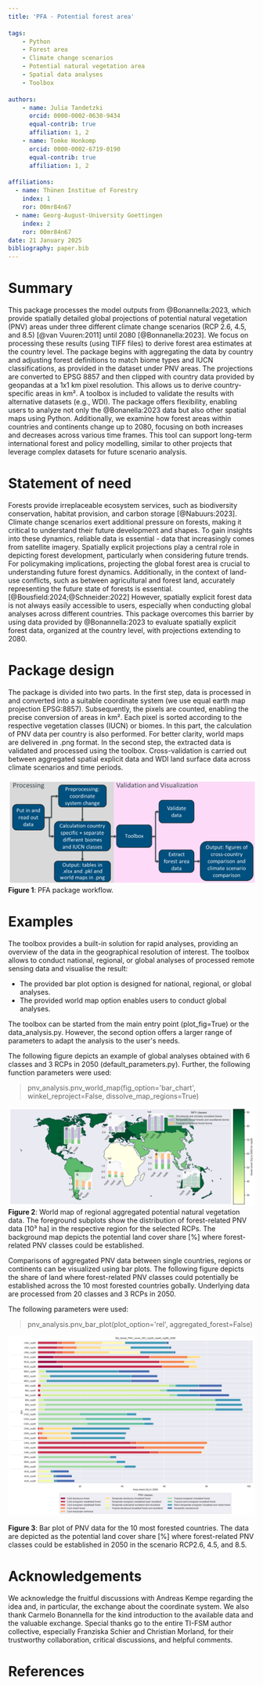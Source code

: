 ```yaml
---
title: 'PFA - Potential forest area'  

tags:  
    - Python  
    - Forest area  
    - Climate change scenarios  
    - Potential natural vegetation area  
    - Spatial data analyses  
    - Toolbox

authors: 
    - name: Julia Tandetzki  
      orcid: 0000-0002-0630-9434  
      equal-contrib: true  
      affiliation: 1, 2  
    - name: Tomke Honkomp  
      orcid: 0000-0002-6719-0190  
      equal-contrib: true  
      affiliation: 1, 2  

affiliations:
  - name: Thünen Institue of Forestry
    index: 1
    ror: 00mr84n67
  - name: Georg-August-University Goettingen
    index: 2
    ror: 00mr84n67  
date: 21 January 2025
bibliography: paper.bib
---
```


# Summary
This package processes the model outputs from @Bonannella:2023, which provide spatially detailed global projections of potential natural
vegetation (PNV) areas under three different climate change scenarios (RCP 2.6, 4.5, and 8.5) [@van Vuuren:2011] until 2080 [@Bonnanella:2023]. 
We focus on processing these results (using TIFF files) to derive forest area estimates at the country level. The package begins with aggregating
the data by country and adjusting forest definitions to match biome types and IUCN classifications, as provided in the dataset under PNV areas.
The projections are converted to EPSG 8857 and then clipped with country data provided by geopandas at a 1x1 km pixel resolution.
This allows us to derive country-specific areas in km². A toolbox is included to validate the results with alternative datasets (e.g., WDI). The 
package offers flexibility, enabling users to analyze not only the @Bonanella:2023 data but also other spatial maps using Python. Additionally, we 
examine how forest areas within countries and continents change up to 2080, focusing on both increases and decreases across various time frames. This tool
can support long-term international forest and policy modelling, similar to other projects that leverage complex datasets for future scenario 
analysis.

[comment]: <> (Quelle für WDI Daten müssten wir noch einfügen)

# Statement of need
Forests provide irreplaceable ecosystem services, such as biodiversity conservation, habitat provision, and carbon storage [@Nabuurs:2023]. Climate change
scenarios exert additional pressure on forests, making it critical to understand their future development and shapes. To gain insights into these dynamics,
reliable data is essential - data that increasingly comes from satellite imagery. Spatially explicit projections play a central role in 
depicting forest development, particularly when considering future trends. For policymaking implications, projecting the global
forest area is crucial to understanding future forest dynamics. Additionally, in the context of land-use conflicts, such as between agricultural and forest land, accurately representing the future state of forests is essential. [@Bousfield:2024;@Schneider:2022]
However, spatially explicit forest data is not always easily accessible to users, especially when conducting global analyses across different countries. This package overcomes this barrier by using data 
provided by @Bonannella:2023 to evaluate spatially explicit forest data, organized at the country level, with projections extending to 2080. 

# Package design
The package is divided into two parts. In the first step, data is processed in and converted into a suitable coordinate system (we use equal earth map projection EPSG:8857).
Subsequently, the pixels are counted, enabling the precise conversion of areas in km². Each pixel is sorted according to the respective vegetation classes (IUCN) or biomes. 
In this part, the calculation of PNV data per country is also performed. For better clarity, world maps are delivered in .png format. 
In the second step, the extracted data is validated and processed using the toolbox. Cross-validation is carried out between aggregated spatial explicit data and WDI land surface data
across climate scenarios and time periods. 

![img_2.png](img_2.png)
**Figure 1**: PFA package workflow.

# Examples
The toolbox provides a built-in solution for rapid analyses, providing an overview of the data in the geographical resolution of interest.
The toolbox allows to conduct national, regional, or global analyses of processed remote sensing data and visualise the result: 
- The provided bar plot option is designed for national, regional, or global analyses.
- The provided world map option enables users to conduct global analyses.

The toolbox can be started from the main entry point (plot_fig=True) or the data_analysis.py. However, the second
option offers a larger range of parameters to adapt the analysis to the user's needs. 


The following figure depicts an example of global analyses obtained with 6 classes and 3 RCPs in 2050 (default_parameters.py).
Further, the following function parameters were used:
> pnv_analysis.pnv_world_map(fig_option='bar_chart', winkel_reproject=False, dissolve_map_regions=True)

![img_toolbox_example.png](img_toolbox_example_worldmap.png)
**Figure 2**: World map of regional aggregated potential natural vegetation data. The foreground subplots show the distribution
of forest-related PNV data [10³ ha] in the respective region for the selected RCPs. The background map depicts the potential land cover share [%] where forest-related PNV classes could be established.

Comparisons of aggregated PNV data between single countries, regions or continents can be visualized using bar plots.
The following figure depicts the share of land where forest-related PNV classes could potentially be established across 
the 10 most forested countries gobally. Underlying data are processed from 20 classes and 3 RCPs in 2050. 

The following parameters were used:
> pnv_analysis.pnv_bar_plot(plot_option='rel', aggregated_forest=False)

 
![img_toolbox_example_barplot.png](img_toolbox_example_barplot.png)

**Figure 3**: Bar plot of PNV data for the 10 most forested countries. The data are depicted as 
the potential land cover share [%] where forest-related PNV classes could be established in 2050 in the scenario 
RCP2.6, 4.5, and 8.5.

# Acknowledgements
We acknowledge the fruitful discussions with Andreas Kempe regarding the idea and, in particular, the exchange about the coordinate system.
We also thank Carmelo Bonannella for the kind introduction to the available data and the valuable exchange. 
Special thanks go to the entire TI-FSM author collective, especially Franziska Schier and Christian Morland, for their trustworthy collaboration,
critical discussions, and helpful comments.

# References